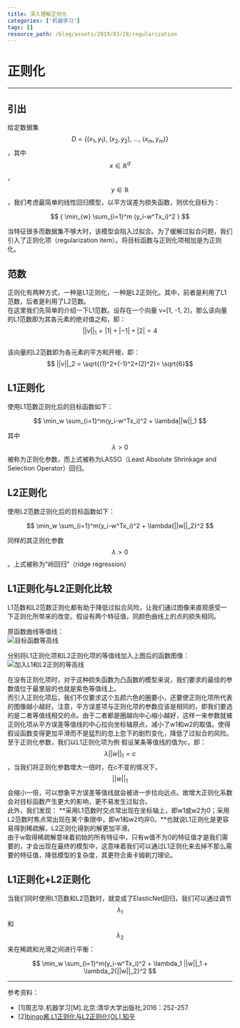 ```yaml
---
title: 深入理解正则化
categories: ['机器学习']
tags: []
resource_path: /blog/assets/2019/03/28/regularization
---
```


<script type="text/javascript" async src="https://cdn.mathjax.org/mathjax/latest/MathJax.js?config=TeX-MML-AM_CHTML"> </script>

正则化
===

---

引出
---

给定数据集
$$ D=\{(x_1,y_1),\ (x_2,y_2),\ ...,\ (x_m,y_m) \} $$
，其中
$$ x \in \mathbb{R}^d $$
，
$$ y \in \mathbb{R} $$
，我们考虑最简单的线性回归模型，以平方误差为损失函数，则优化目标为：

$$ { \min_{w} \sum_{i=1}^m (y_i-w^Tx_i)^2 } $$

当特征很多而数据集不够大时，该模型会陷入过拟合。为了缓解过拟合问题，我们引入了正则化项（regularization item）。将目标函数与正则化项相加是为正则化。

范数
---

正则化有两种方式，一种是L1正则化，一种是L2正则化。其中，前者是利用了L1范数，后者是利用了L2范数。  
在这里我们先简单的介绍一下L1范数。设存在一个向量 v=[1, -1, 2]，那么该向量的L1范数即为其各元素的绝对值之和，即：  
$$ ||v||_1 = |1|+|-1|+|2| = 4 $$  
该向量的L2范数即为各元素的平方和开根，即：  
$$ ||v||_2 = \sqrt{(1)^2+(-1)^2+(2)^2}= \sqrt{6}$$

L1正则化
---

使用L1范数正则化后的目标函数如下：

$$ \min_w \sum_{i=1}^m(y_i-w^Tx_i)^2 + \lambda||w||_1 $$

其中
$$\lambda \gt 0$$
被称为正则化参数，而上式被称为LASSO（Least Absolute Shrinkage and Selection Operator）回归。

L2正则化
---

使用L2范数正则化后的目标函数如下：

$$ \min_w \sum_{i=1}^m(y_i-w^Tx_i)^2 + \lambda{||w||_2}^2 $$

同样的其正则化参数
$$ \lambda >0 $$
。上式被称为“岭回归”（ridge regression）

L1正则化与L2正则化比较
---

L1范数和L2范数正则化都有助于降低过拟合风险，让我们通过图像来直观感受一下正则化所带来的改变。假设有两个特征值，同颜色曲线上的点的损失相同。

原函数曲线等值线：  
![目标函数等高线]({{page.resource_path}}/origin.jpg)

分别将L1正则化项和L2正则化项的等值线加入上图后的函数图像：  
![加入L1和L2正则的等高线]({{page.resource_path}}/add_L1_L2.jpg)

在没有正则化项时，对于这种损失函数为凸函数的模型来说，我们要求的最佳的参数值位于最里层的也就是紫色等值线上。  
而引入正则化项后，我们不仅要求这个五颜六色的圈要小，还要使正则化项所代表的图像越小越好。注意，平方误差项与正则化项的参数应该是相同的，即我们要选的是二者等值线相交的点。由于二者都是圈越向中心缩小越好，这样一来参数就被正则化项从平方误差等值线的中心拉向坐标轴原点，减小了w1和w2的取值。使得假设函数变得更加平滑而不是猛烈的忽上忽下的剧烈变化，降低了过拟合的风险。  
至于正则化参数，我们以L1正则化项为例 假设某条等值线的值为c，即：
$$\lambda ||w||_1=c$$
，当我们将正则化参数增大一倍时，在c不变的情况下，
$$||w||_1$$
会缩小一倍，可以想象平方误差等值线就会被进一步拉向远点。故增大正则化系数会对目标函数产生更大的影响，更不易发生过拟合。  
此外，我们发现： **采用L1范数时交点常出现在坐标轴上，即w1或w2为0；采用L2范数时焦点常出现在某个象限中，即w1和w2均非0。**也就说L1正则化是更容易得到稀疏解，L2正则化得到的解更加平滑。  
由于w取得稀疏解意味着初始的所有特征中，只有w值不为0的特征值才是我们需要的，才会出现在最终的模型中，这意味着我们可以通过L1正则化来去掉不那么需要的特征值，降低模型的复杂度，其更符合奥卡姆剃刀理论。

L1正则化+L2正则化
---

当我们同时使用L1范数和L2范数时，就变成了ElasticNet回归，我们可以通过调节
$$\lambda_1$$
和
$$\lambda_2$$
来在稀疏和光滑之间进行平衡：

$$ \min_w \sum_{i=1}^m(y_i-w^Tx_i)^2 + \lambda_1 ||w||_1 + \lambda_2{||w||_2}^2 $$

---

参考资料：

* [1]周志华.机器学习[M].北京:清华大学出版社,2016：252-257.
* [2][bingo酱.L1正则化与L2正则化[OL].知乎](https://zhuanlan.zhihu.com/p/35356992)
